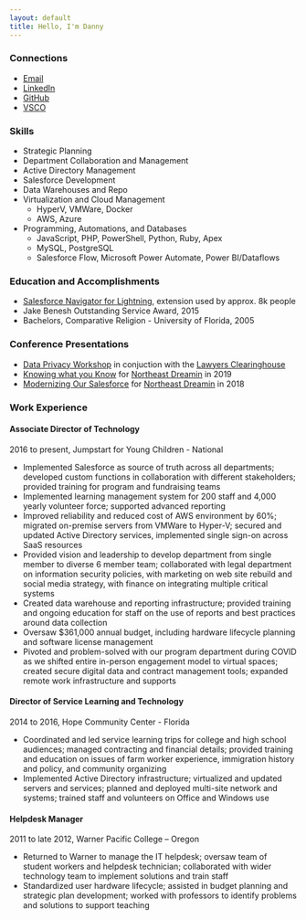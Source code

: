 ```yaml
---
layout: default
title: Hello, I'm Danny
---
```

<aside markdown="1">

### Connections

- <a href="mailto:hello@summerlin.co">Email</a>
- <a href="https://linkedin.com/in/dannysummerlin">LinkedIn</a>
- <a href="https://github.com/dannysummerlin">GitHub</a>
- <a href="https://vsco.com/-summerlin">VSCO</a>

### Skills

- Strategic Planning
- Department Collaboration and Management
- Active Directory Management
- Salesforce Development
- Data Warehouses and Repo
- Virtualization and Cloud Management
	- HyperV, VMWare, Docker
	- AWS, Azure
- Programming, Automations, and Databases
	- JavaScript, PHP, PowerShell, Python, Ruby, Apex
	- MySQL, PostgreSQL
	- Salesforce Flow, Microsoft Power Automate, Power BI/Dataflows

### Education and Accomplishments

- <a href="https://chrome.google.com/webstore/detail/salesforce-navigator-for/pbjjdhghffpemcglcadejmkcpnpmlklh">Salesforce Navigator for Lightning</a>, extension used by approx. 8k people
- Jake Benesh Outstanding Service Award, 2015
- Bachelors, Comparative Religion - University of Florida, 2005

### Conference Presentations

- <a href="/presentations/Data Privacy Workshop.pdf">Data Privacy Workshop</a> in conjuction with the <a href="https://lawyersclearinghouse.org/">Lawyers Clearinghouse</a>
- <a href="/presentations/NED2019 Presentation.pdf">Knowing what you Know</a> for <a href="https://northeastdreamin.com/">Northeast Dreamin</a> in 2019
- <a href="/presentations/NED2018 Presentation.pdf">Modernizing Our Salesforce</a> for <a href="https://northeastdreamin.com/">Northeast Dreamin</a> in 2018

</aside>

<article markdown="1">

### Work Experience

#### Associate Director of Technology

2016 to present, Jumpstart for Young Children - National

*   Implemented Salesforce as source of truth across all departments; developed custom functions in collaboration with different stakeholders; provided training for program and fundraising teams
*   Implemented learning management system for 200 staff and 4,000 yearly volunteer force; supported advanced reporting
*   Improved reliability and reduced cost of AWS environment by 60%; migrated on-premise servers from VMWare to Hyper-V; secured and updated Active Directory services, implemented single sign-on across SaaS resources
*   Provided vision and leadership to develop department from single member to diverse 6 member team; collaborated with legal department on information security policies, with marketing on web site rebuild and social media strategy, with finance on integrating multiple critical systems
*   Created data warehouse and reporting infrastructure; provided training and ongoing education for staff on the use of reports and best practices around data collection
*   Oversaw $361,000 annual budget, including hardware lifecycle planning and software license management
*   Pivoted and problem-solved with our program department during COVID as we shifted entire in-person engagement model to virtual spaces; created secure digital data and contract management tools; expanded remote work infrastructure and supports

#### Director of Service Learning and Technology

2014 to 2016, Hope Community Center - Florida

*   Coordinated and led service learning trips for college and high school audiences; managed contracting and financial details; provided training and education on issues of farm worker experience, immigration history and policy, and community organizing
*   Implemented Active Directory infrastructure; virtualized and updated servers and services; planned and deployed multi-site network and systems; trained staff and volunteers on Office and Windows use

#### Helpdesk Manager

2011 to late 2012, Warner Pacific College – Oregon

*   Returned to Warner to manage the IT helpdesk; oversaw team of student workers and helpdesk technician; collaborated with wider technology team to implement solutions and train staff
*   Standardized user hardware lifecycle; assisted in budget planning and strategic plan development; worked with professors to identify problems and solutions to support teaching

</article>